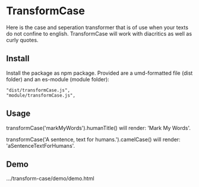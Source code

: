 # TransformCase

Here is the case and seperation transformer that is of use
when your texts do not confine to english.
TransformCase will work with diacritics as well as curly quotes.

## Install

Install the package as npm package. Provided are
a umd-formatted file (dist folder)
and an es-module (module folder):

    "dist/transformCase.js",
    "module/transformCase.js",

## Usage

transformCase('markMyWords').humanTitle() will render: 'Mark My Words'.

transformCase('A sentence, text for humans.').camelCase() will render: 'aSentenceTextForHumans'.

## Demo

.../transform-case/demo/demo.html
